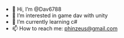 - 👋 Hi, I’m @Dav6788
- 👀 I’m interested in game dav with unity
- 🌱 I’m currently learning c#
- 📫 How to reach me: phinzeus@gmail.com

<!---
Dav6788/Dav6788 is a ✨ special ✨ repository because its `README.md` (this file) appears on your GitHub profile.
You can click the Preview link to take a look at your changes.
--->
